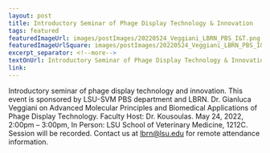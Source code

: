 ```yaml
--- 
layout: post
title: Introductory Seminar of Phage Display Technology & Innovation
tags: featured
featuredImageUrl: images/postImages/20220524_Veggiani_LBRN_PBS_I&T.png
featuredImageUrlSquare: images/postImages/20220524_Veggiani_LBRN_PBS_I&T.png
excerpt_separator: <!--more-->
textOnUrl: Introductory Seminar of Phage Display Technology & Innovation
link: 
--- 
```


Introductory seminar of phage display technology and innovation. This event is sponsored by LSU-SVM PBS department and LBRN. Dr. Gianluca Veggiani on Advanced Molecular Principles and Biomedical Applications of Phage Display Technology. Faculty Host: Dr. Kousoulas. May 24, 2022, 2:00pm – 3:00pm, In Person: LSU School of Veterinary Medicine, 1212C. Session will be recorded. Contact us at lbrn@lsu.edu for remote attendance information.<!--more-->